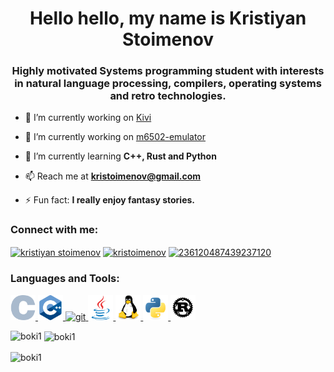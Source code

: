 <h1 align="center">Hello hello, my name is Kristiyan Stoimenov</h1>
<h3 align="center">Highly motivated Systems programming student with interests in natural language processing, compilers, operating systems and retro technologies.</h3>

- 🔭 I’m currently working on [Kivi](https://github.com/boki1/kivi)

- 🔭 I’m currently working on [m6502-emulator](https://github.com/boki1/6502-emulator)

- 🌱 I’m currently learning **C++, Rust and Python**

- 📫 Reach me at **kristoimenov@gmail.com**

- ⚡ Fun fact: **I really enjoy fantasy stories.**

<h3 align="left">Connect with me:</h3>
<p align="left">
<a href="https://linkedin.com/in/kristiyan stoimenov" target="blank"><img align="center" src="https://cdn.jsdelivr.net/npm/simple-icons@3.0.1/icons/linkedin.svg" alt="kristiyan stoimenov" height="30" width="40" /></a>
<a href="https://www.hackerrank.com/kristoimenov" target="blank"><img align="center" src="https://cdn.jsdelivr.net/npm/simple-icons@3.0.1/icons/hackerrank.svg" alt="kristoimenov" height="30" width="40" /></a>
<a href="https://discord.gg/236120487439237120" target="blank"><img align="center" src="https://cdn.jsdelivr.net/npm/simple-icons@3.0.1/icons/discord.svg" alt="236120487439237120" height="30" width="40" /></a>
</p>

<h3 align="left">Languages and Tools:</h3>
<p align="left"> <a href="https://www.cprogramming.com/" target="_blank"> <img src="https://raw.githubusercontent.com/devicons/devicon/master/icons/c/c-original.svg" alt="c" width="40" height="40"/> </a> <a href="https://www.w3schools.com/cpp/" target="_blank"> <img src="https://raw.githubusercontent.com/devicons/devicon/master/icons/cplusplus/cplusplus-original.svg" alt="cplusplus" width="40" height="40"/> </a> <a href="https://git-scm.com/" target="_blank"> <img src="https://www.vectorlogo.zone/logos/git-scm/git-scm-icon.svg" alt="git" width="40" height="40"/> </a> <a href="https://www.java.com" target="_blank"> <img src="https://raw.githubusercontent.com/devicons/devicon/master/icons/java/java-original.svg" alt="java" width="40" height="40"/> </a> <a href="https://www.linux.org/" target="_blank"> <img src="https://raw.githubusercontent.com/devicons/devicon/master/icons/linux/linux-original.svg" alt="linux" width="40" height="40"/> </a> <a href="https://www.python.org" target="_blank"> <img src="https://raw.githubusercontent.com/devicons/devicon/master/icons/python/python-original.svg" alt="python" width="40" height="40"/> </a> <a href="https://www.rust-lang.org" target="_blank"> <img src="https://raw.githubusercontent.com/devicons/devicon/master/icons/rust/rust-plain.svg" alt="rust" width="40" height="40"/> </a> </p>

<p><img align="left" src="https://github-readme-stats.vercel.app/api/top-langs?username=boki1&show_icons=true&locale=en&layout=compact" alt="boki1" /></p>

<p>&nbsp;<img align="center" src="https://github-readme-stats.vercel.app/api?username=boki1&show_icons=true&locale=en" alt="boki1" /></p>

<p><img align="center" src="https://github-readme-streak-stats.herokuapp.com/?user=boki1&" alt="boki1" /></p>

